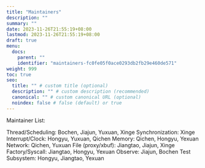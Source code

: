 ```yaml
---
title: "Maintainers"
description: ""
summary: ""
date: 2023-11-26T21:55:19+08:00
lastmod: 2023-11-26T21:55:19+08:00
draft: true
menu:
  docs:
    parent: ""
    identifier: "maintainers-fc0fe05f0ace0293db2fb29e460de571"
weight: 999
toc: true
seo:
  title: "" # custom title (optional)
  description: "" # custom description (recommended)
  canonical: "" # custom canonical URL (optional)
  noindex: false # false (default) or true
---
```


Maintainer List:

Thread/Scheduling: Bochen, Jiajun, Yuxuan, Xinge
Synchronization: Xinge
Interrupt/Clock: Hongyu, Yuxuan, Qichen
Memory: Qichen, Hongyu, Yexuan
Network: Qichen, Yuxuan
File (proxy/xbuf): Jiangtao, Jiajun, Xinge
Factory/Syscall: Jiangtao, Hongyu, Yexuan
Observe: Jiajun, Bochen
Test Subsystem: Hongyu, Jiangtao, Yexuan